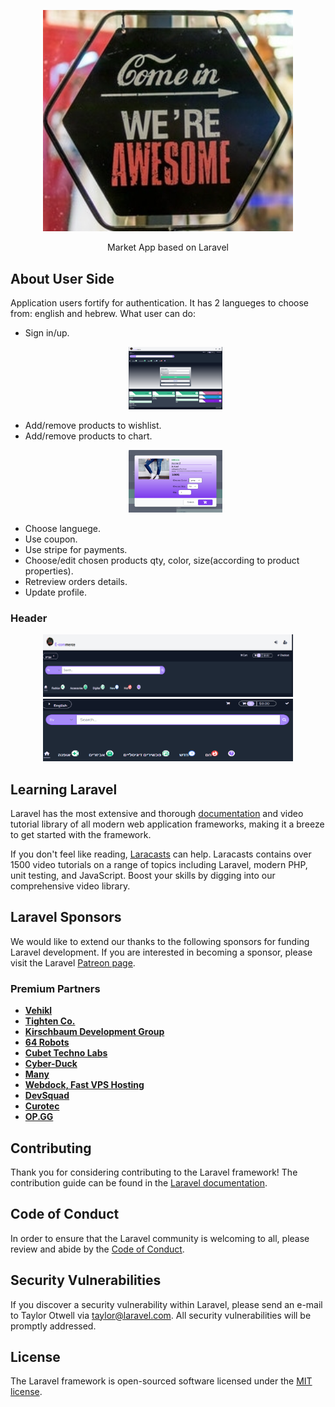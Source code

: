 <p align="center"><img src="public/backend/images/pexels-artem-beliaikin-1051747-logo.jpg" width="400"></p>

<p align="center">
Market App based on Laravel
</p>

## About User Side

Application users fortify for authentication. It has 2 langueges to choose from: english and hebrew. What user can do:

- Sign in/up.<p align="center"><img src="public/images/ecommerce_images/login.png" width="150" height="100"></p>
- Add/remove products to wishlist.
- Add/remove products to chart.<p align="center"><img src="public/images/ecommerce_images/add2chart.png" width="150" height="100"></p>
- Choose languege.
- Use coupon.
- Use stripe for payments.
- Choose/edit chosen products qty, color, size(according to product properties).
- Retreview orders details.
- Update profile.

### Header

<p align="center">
<img src="public/images/ecommerce_images/header.png" width="400" height="100">
<img src="public/images/ecommerce_images/hebrew_header.png" width="400" height="100">
</p>

## Learning Laravel

Laravel has the most extensive and thorough [documentation](https://laravel.com/docs) and video tutorial library of all modern web application frameworks, making it a breeze to get started with the framework.

If you don't feel like reading, [Laracasts](https://laracasts.com) can help. Laracasts contains over 1500 video tutorials on a range of topics including Laravel, modern PHP, unit testing, and JavaScript. Boost your skills by digging into our comprehensive video library.

## Laravel Sponsors

We would like to extend our thanks to the following sponsors for funding Laravel development. If you are interested in becoming a sponsor, please visit the Laravel [Patreon page](https://patreon.com/taylorotwell).

### Premium Partners

- **[Vehikl](https://vehikl.com/)**
- **[Tighten Co.](https://tighten.co)**
- **[Kirschbaum Development Group](https://kirschbaumdevelopment.com)**
- **[64 Robots](https://64robots.com)**
- **[Cubet Techno Labs](https://cubettech.com)**
- **[Cyber-Duck](https://cyber-duck.co.uk)**
- **[Many](https://www.many.co.uk)**
- **[Webdock, Fast VPS Hosting](https://www.webdock.io/en)**
- **[DevSquad](https://devsquad.com)**
- **[Curotec](https://www.curotec.com/)**
- **[OP.GG](https://op.gg)**

## Contributing

Thank you for considering contributing to the Laravel framework! The contribution guide can be found in the [Laravel documentation](https://laravel.com/docs/contributions).

## Code of Conduct

In order to ensure that the Laravel community is welcoming to all, please review and abide by the [Code of Conduct](https://laravel.com/docs/contributions#code-of-conduct).

## Security Vulnerabilities

If you discover a security vulnerability within Laravel, please send an e-mail to Taylor Otwell via [taylor@laravel.com](mailto:taylor@laravel.com). All security vulnerabilities will be promptly addressed.

## License

The Laravel framework is open-sourced software licensed under the [MIT license](https://opensource.org/licenses/MIT).
